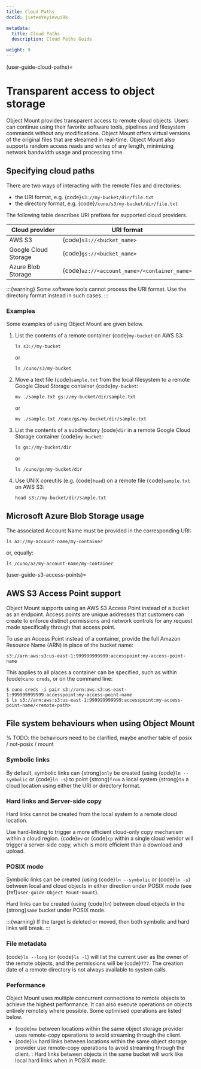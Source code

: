 ```yaml
---
title: Cloud Paths
docId: jieteeYeyievui9k

metadata:
  title: Cloud Paths
  description: Cloud Paths Guide

weight: 9   
---
```


(user-guide-cloud-paths)=

# Transparent access to object storage

Object Mount provides transparent access to remote cloud objects.
Users can continue using their favorite software tools, pipelines and filesystem commands without any modifications.
Object Mount offers virtual versions of the original files that are streamed in real-time.
Object Mount also supports random access reads and writes of any length, minimizing network bandwidth usage and processing time.

## Specifying cloud paths

There are two ways of interacting with the remote files and directories:

- the URI format, e.g. {code}`s3://my-bucket/dir/file.txt`
- the directory format, e.g. {code}`/cuno/s3/my-bucket/dir/file.txt`

The following table describes URI prefixes for supported cloud providers.

| Cloud provider       | URI format                                   |
| -------------------- | -------------------------------------------- |
| AWS S3               | {code}`s3://<bucket_name>`                   |
| Google Cloud Storage | {code}`gs://<bucket_name>`                   |
| Azure Blob Storage   | {code}`az://<account_name>/<container_name>` |

:::{warning}
Some software tools cannot process the URI format.
Use the directory format instead in such cases.
:::

### Examples

Some examples of using Object Mount are given below.

1. List the contents of a remote container {code}`my-bucket` on AWS S3:

   ```console
   ls s3://my-bucket
   ```

   or

   ```console
   ls /cuno/s3/my-bucket
   ```

2. Move a text file {code}`sample.txt` from the local filesystem to a remote Google Cloud Storage container {code}`my-bucket`:

   ```console
   mv ./sample.txt gs://my-bucket/dir/sample.txt
   ```

   or

   ```console
   mv ./sample.txt /cuno/gs/my-bucket/dir/sample.txt
   ```

3. List the contents of a subdirectory {code}`dir` in a remote Google Cloud Storage container {code}`my-bucket`:

   ```console
   ls gs://my-bucket/dir
   ```

   or

   ```console
   ls /cuno/gs/my-bucket/dir
   ```

4. Use UNIX coreutils (e.g. {code}`head`) on a remote file {code}`sample.txt` on AWS S3:

   ```console
   head s3://my-bucket/dir/sample.txt
   ```

## Microsoft Azure Blob Storage usage

The associated Account Name must be provided in the corresponding URI:

```console
ls az://my-account-name/my-container
```

or, equally:

```console
ls /cuno/az/my-account-name/my-container
```

(user-guide-s3-access-points)=

## AWS S3 Access Point support

Object Mount supports using an AWS S3 Access Point instead of a bucket as an endpoint. Access points are unique addresses that customers can create to enforce distinct permissions and network controls for any request made specifically through that access point.

To use an Access Point instead of a container, provide the full Amazon Resource Name (ARN) in place of the bucket name:

```
s3://arn:aws:s3:us-east-1:999999999999:accesspoint:my-access-point-name
```

This applies to all places a container can be specified, such as within {code}`cuno creds`, or on the command line:

```console
$ cuno creds -i pair s3://arn:aws:s3:us-east-1:999999999999:accesspoint:my-access-point-name
$ ls s3://arn:aws:s3:us-east-1:999999999999:accesspoint:my-access-point-name/<remote-path>
```

## File system behaviours when using Object Mount

% TODO: the behaviours need to be clarified, maybe another table of posix / not-posix / mount

### Symbolic links

By default, symbolic links can {strong}`only` be created (using {code}`ln --symbolic` or {code}`ln -s`) to point {strong}`from` a local system {strong}`to` a cloud location using either the URI or directory format.

### Hard links and Server-side copy

Hard links cannot be created from the local system to a remote cloud location.

Use hard-linking to trigger a more efficient cloud-only copy mechanism within a cloud region.
{code}`mv` or {code}`cp` within a single cloud vendor will trigger a server-side copy, which is more efficient than a download and upload.

### POSIX mode

Symbolic links can be created (using {code}`ln --symbolic` or {code}`ln -s`) between local and cloud objects in either direction under POSIX mode (see {ref}`user-guide-Object Mount-mount`).

Hard links can be created (using {code}`ln`) between cloud objects in the {strong}`same` bucket under POSIX mode.

:::{warning}
If the target is deleted or moved, then both symbolic and hard links will break.
:::

### File metadata

{code}`ls --long` (or {code}`ls -l`) will list the current user as the owner of the remote objects, and the permissions will be {code}`777`.
The creation date of a remote directory is not always available to system calls.

### Performance

Object Mount uses multiple concurrent connections to remote objects to achieve the highest performance.
It can also execute operations on objects entirely remotely where possible.
Some optimised operations are listed below.

- {code}`mv` between locations within the same object storage provider uses remote-copy operations to avoid streaming through the client.
- {code}`ln` hard links between locations within the same object storage provider use remote-copy operations to avoid streaming through the client.
  : Hard links between objects in the same bucket will work like local hard links when in POSIX mode.
